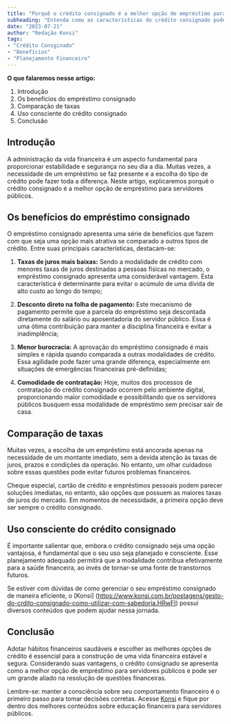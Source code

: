 ```yaml
---
title: "Porquê o crédito consignado é a melhor opção de empréstimo para servidores públicos"
subheading: "Entenda como as características do crédito consignado podem beneficiar a sua vida financeira."
date: "2023-07-21"
author: "Redação Konsi"
tags:
- "Crédito Consginado"
- "Benefícios"
- "Planejamento Financeiro"
---
```


**O que falaremos nesse artigo:**

1. Introdução
2. Os benefícios do empréstimo consignado
3. Comparação de taxas 
4. Uso consciente do crédito consignado
5. Conclusão

## Introdução
A administração da vida financeira é um aspecto fundamental para proporcionar estabilidade e segurança no seu dia a dia. Muitas vezes, a necessidade de um empréstimo se faz presente e a escolha do tipo de crédito pode fazer toda a diferença. Neste artigo, explicaremos porquê o crédito consignado é a melhor opção de empréstimo para servidores públicos.

## Os benefícios do empréstimo consignado
O empréstimo consignado apresenta uma série de benefícios que fazem com que seja uma opção mais atrativa se comparado a outros tipos de crédito. Entre suas principais características, destacam-se:

1. **Taxas de juros mais baixas:** Sendo a modalidade de crédito com menores taxas de juros destinadas a pessoas físicas no mercado, o empréstimo consignado apresenta uma considerável vantagem. Esta característica é determinante para evitar o acúmulo de uma dívida de alto custo ao longo do tempo;

2. **Desconto direto na folha de pagamento:** Este mecanismo de pagamento permite que a parcela do empréstimo seja descontada diretamente do salário ou aposentadoria do servidor público. Essa é uma ótima contribuição para manter a disciplina financeira e evitar a inadimplência;

3. **Menor burocracia:** A aprovação do empréstimo consignado é mais simples e rápida quando comparada a outras modalidades de crédito. Essa agilidade pode fazer uma grande diferença, especialmente em situações de emergências financeiras pré-definidas;

4. **Comodidade de contratação:** Hoje, muitos dos processos de contratação do crédito consignado ocorrem pelo ambiente digital, proporcionando maior comodidade e possibilitando que os servidores públicos busquem essa modalidade de empréstimo sem precisar sair de casa.

## Comparação de taxas
Muitas vezes, a escolha de um empréstimo está ancorada apenas na necessidade de um montante imediato, sem a devida atenção às taxas de juros, prazos e condições da operação. No entanto, um olhar cuidadoso sobre essas questões pode evitar futuros problemas financeiros.

Cheque especial, cartão de crédito e empréstimos pessoais podem parecer soluções imediatas, no entanto, são opções que possuem as maiores taxas de juros do mercado. Em momentos de necessidade, a primeira opção deve ser sempre o crédito consignado.

## Uso consciente do crédito consignado
É importante salientar que, embora o crédito consignado seja uma opção vantajosa, é fundamental que o seu uso seja planejado e consciente. Esse planejamento adequado permitirá que a modalidade contribua efetivamente para a saúde financeira, ao invés de tornar-se uma fonte de transtornos futuros.

Se estiver com dúvidas de como gerenciar o seu empréstimo consignado de maneira eficiente, o [Konsi] (https://www.konsi.com.br/postagens/gesto-do-crdito-consignado-como-utilizar-com-sabedoria.HRwFI) possui diversos conteúdos que podem ajudar nessa jornada.

## Conclusão
Adotar hábitos financeiros saudáveis e escolher as melhores opções de crédito é essencial para a construção de uma vida financeira estável e segura. Considerando suas vantagens, o crédito consignado se apresenta como a melhor opção de empréstimo para servidores públicos e pode ser um grande aliado na resolução de questões financeiras.

Lembre-se: manter a consciência sobre seu comportamento financeiro é o primeiro passo para tomar decisões corretas. Acesse [Konsi](https://www.konsi.com.br) e fique por dentro dos melhores conteúdos sobre educação financeira para servidores públicos.